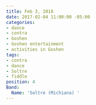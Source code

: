 ```yaml
---
title: Feb 3, 2018
date: 2017-02-04 11:00:00 -05:00
categories:
- dance
- contra
- Goshen
- Goshen entertainment
- activities in Goshen
tags:
- contra
- dance
- Soltre
- fiddle
position: 4
Band:
  Name: 'Soltre (Michiana) '
---
```


